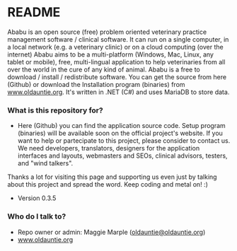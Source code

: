 # README #

Ababu is an open source (free) problem oriented veterinary practice management software / clinical software.
It can run on a single computer, in a local network (e.g. a veterinary clinic) or on a cloud computing (over the internet)
Ababu aims to be a multi-platform (Windows, Mac, Linux, any tablet or mobile), free, multi-lingual application to help veterinaries from all over the world in the cure of any kind of animal.
Ababu is a free to download / install / redistribute software.
You can get the source from here (Github) or download the Installation program (binaries) from www.oldauntie.org.
It's written in .NET (C#) and uses MariaDB to store data.

### What is this repository for? ###

* Here (Github) you can find the application source code. Setup program (binaries) will be available soon on the official project's website.
If you want to help or partecipate to this project, please consider to contact us.
We need developers, translators, designers for the application interfaces and layouts, webmasters and SEOs, clinical advisors, testers, and "wind talkers".

Thanks a lot for visiting this page and supporting us even just by talking about this project and spread the word.
Keep coding and metal on! :)

* Version 0.3.5

### Who do I talk to? ###

* Repo owner or admin: Maggie Marple (oldauntie@oldauntie.org)
* www.oldauntie.org

